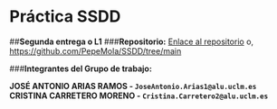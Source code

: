 # **Práctica SSDD**
##**Segunda entrega o L1**
###**Repositorio:**
  [Enlace al repositorio](https://github.com/PepeMola/SSDD/tree/main) o,
  https://github.com/PepeMola/SSDD/tree/main

###**Integrantes del Grupo de trabajo:**

  **JOSÉ ANTONIO ARIAS RAMOS - `JoseAntonio.Arias1@alu.uclm.es`**
  **CRISTINA CARRETERO MORENO - `Cristina.Carretero2@alu.uclm.es`**
